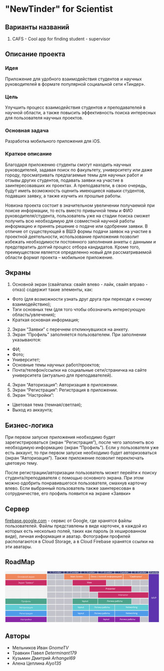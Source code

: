 # "NewTinder" for Scientist
## Варианты названий
1. CAFS - Cool app for finding student - supervisor
## Описание проекта
### Идея
  Приложение для удобного взаимодействия студентов и научных руководителей в формате популярной социальной сети «Тиндер».
### Цель
  Улучшить процесс взаимодействия студентов и преподавателей в научной области, а также повысить эффективность поиска интересных для пользователя научных проектов.
### Основная задача
  Разработка мобильного приложения для iOS.
### Краткое описание
  Благодаря приложению студенты смогут находить научных руководителей, задавая поиск по факультету, университету или даже городу, просматривать предлагаемые темы для научных работ и отзывы других студентов, подавать заявки на участие в заинтересовавших их проектах. А преподаватели, в свою очередь, будут иметь возможность оценить имеющиеся навыки студентов, подавших заявку, а также изучить их прошлые работы.

  Новизна проекта состоит в значительном увеличении получаемой при поиске информации, то есть вместо привычной темы и ФИО руководителя/студента, пользователь уже на стадии поиска сможет получить всю необходимую для совместной научной работы информацию и принять решение о подаче или одобрении заявки. В отличие от существующей в ВШЭ формы подачи заявок на участие в проектной деятельности, использование приложения позволит избежать необходимости постоянного заполнения анкеты с данными и предотвратить долгий процесс отбора кандидатов. Кроме того, преимуществом является определенно новый для рассматриваемой области формат проекта – мобильное приложение.
## Экраны
1. Основной экран (свайпалка: свайп влево - лайк, свайп вправо - отказ) содержит такие элементы, как:
  * Фото (для возможности узнать друг друга при переходе к очному взаимодействию);
  * Тэги основных тем (для того чтобы обозначить интересующую область/увлечения);
  * Краткая основная информация;
2. Экран “Заявки” с перечнем откликнувшихся на анкету.
3. Экран “Профиль” заполняется пользователем. При заполнении указываются:
  * ФИ;
  * Фото;
  * Университет;
  * Основные темы научных работ/проектов;
  * Почта/телефон/ссылки на социальные сети/страничка на сайте университета (актуально для преподавателей).
4. Экран “Авторизация”: Авторизация в приложении.
5. Экран “Регистрация”: Регистрация в приложении.
6. Экран “Настройки”:
* Цветовая тема (темная/светлая);
* Выход из аккаунта;
## Бизнес-логика
  При первом запуске приложения необходимо будет зарегистрироваться (экран “Регистрация”), после чего заполнить всю необходимую информацию (экран “Профиль”). Если у пользователя уже есть аккаунт, то при первом запуске необходимо будет авторизоваться (экран “Авторизация”). Также приложение позволит переключать цветовую тему.

  После регистрации/авторизации пользователь может перейти к поиску студента/преподавателя с помощью основного экрана. При этом можно одобрить понравившегося пользователя, смахнув карточку влево. Если выбранный пользователь также заинтересован в сотрудничестве, его профиль появится на экране «Заявки»

## Сервер
[firebase.google.com](firebase.google.com) - сервис от Google, где хранятся файлы пользователей. Файлы представлены в виде карточек, в каждой из которых есть несколько полей, таких как пароль (в хешированном виде), личная информация и аватар.
Фотографии профилей располагаются в Cloud Storage, а в Cloud Firebase хранятся ссылки на эти аватары.
## RoadMap
![roadmap](./road_map.png)
## Авторы
* Мельников Иван *GnomeTV*
* Травкин Павел *Determinant179*
* Кузьмин Дмитрий *Arhangel69*
* Алена Цеплина *Alyo135*
